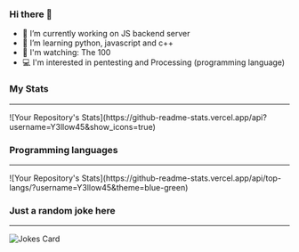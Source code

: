 ### Hi there 👋

- 🔭 I’m currently working on JS backend server
- 🌱 I’m learning python, javascript and c++
- 🌊 I'm watching: The 100
- 💻 I'm interested in pentesting and Processing (programming language)

<h3>My Stats</h3>
<hr style="height:2px;border-width:0;color:gray;background-color:gray"> 
![Your Repository's Stats](https://github-readme-stats.vercel.app/api?username=Y3llow45&show_icons=true)
<br>
<h3>Programming languages</h3>
<hr style="height:2px;border-width:0;color:gray;background-color:gray"> 
![Your Repository's Stats](https://github-readme-stats.vercel.app/api/top-langs/?username=Y3llow45&theme=blue-green)
<br>
<h3>Just a random joke here</h3>
<hr style="height:2px;border-width:0;color:gray;background-color:gray"> 
<img src="https://readme-jokes.vercel.app/api" alt="Jokes Card" theme="radical" />
